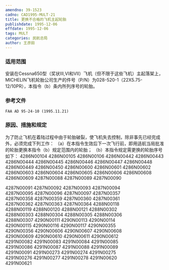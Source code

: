 ```yaml
---
amendno: 39-1523
cadno: CAD1995-MULT-21
title: 更换不合格的飞机主起轮胎
publishdate: 1995-12-06
effdate: 1995-12-06
tags: MULT
categories: 民航总局
author: 王彦田
---
```


### 适用范围 
安装在Cessna650型（奖状III,VI和VII）飞机（但不限于这些飞机）主起落架上，MICHELIN飞机轮胎公司生产的件号（P/N）为028-520-1（22X5.75-12/10PR），本指令（b）条内所列序号的轮胎。

### 参考文件
    FAA AD 95-24-10 (1995.11.21) 

### 原因、措施和规定 
为了防止飞机在着陆过程中由于轮胎破裂，使飞机失去控制，除非事先已经完成外，必须完成下列工作： 
    （a）在本指令生效后下一次飞行前，即用适航当局批准的轮胎更换本指令（b）规定范围内的轮胎； 
（b）本指令规定需更换的轮胎序号如下： 4286N00104 4286N00105 4286N00106 4286N00442 4286N00443 4286N00444 4286N00445 4286N00446 4286N00447 4286N00448 4286N00449 4286N00450 4286N00600 4286N00601 4286N00602 4286N00603 4286N00604 4286N00605 4286N00606 4286N00608 4286N00609 4287N00088 4287N00089 4287N00090 
        
4287N00091  4287N00092  4287N00093  4287N00094  
4287N00095  4287N00096  4287N00097  4287N00357  
4287N00358  4287N00359  4287N00360  4287N00361  
4287N00362  4287N00363  4287N00364  4288N00118  
4288N00119  4288N00120  4288N00121  4288N00302  
4288N00303  4288N00304  4288N00305  4288N00306  
4288N00307  4290N00111  4290N00113  4290N00114  
4290N00115  4290N00116  4290N00117  4290N00355  
4290N00356  4290N00606  4290N00607  4290N00608  
4290N00609  4290N00610  4290N00611  4290N00612  
4291N00082  4291N00083  4291N00084  4291N00085  
4291N00086  4291N00087  4291N00088  4291N00089  
4291N00091  4291N00273  4291N00274  4291N00275  
4291N00276  4291N00277  4291N00278  4291N00620  
4291N00621  

